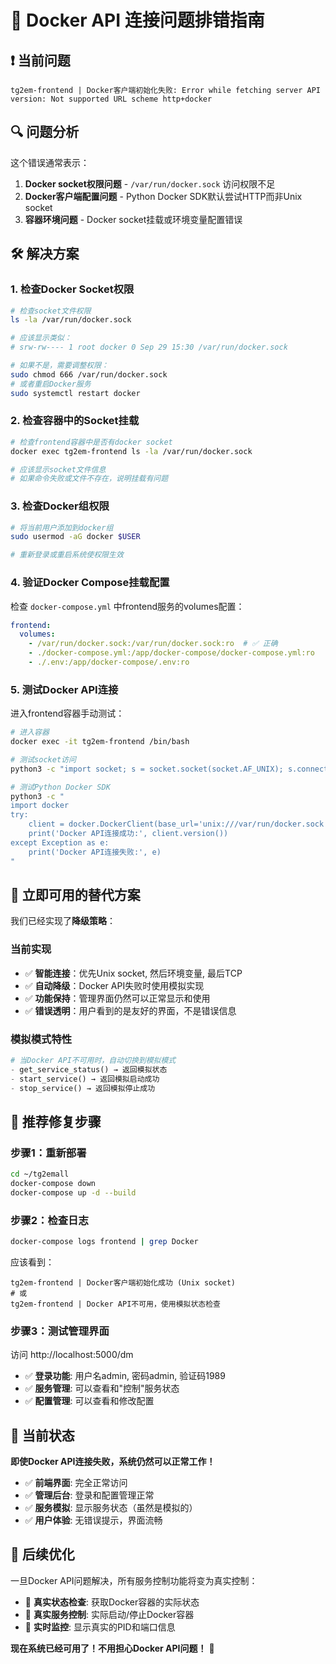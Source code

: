 # 🐳 Docker API 连接问题排错指南

## ❗ **当前问题**
```
tg2em-frontend | Docker客户端初始化失败: Error while fetching server API version: Not supported URL scheme http+docker
```

## 🔍 **问题分析**

这个错误通常表示：

1. **Docker socket权限问题** - `/var/run/docker.sock` 访问权限不足
2. **Docker客户端配置问题** - Python Docker SDK默认尝试HTTP而非Unix socket
3. **容器环境问题** - Docker socket挂载或环境变量配置错误

## 🛠️ **解决方案**

### **1. 检查Docker Socket权限**

```bash
# 检查socket文件权限
ls -la /var/run/docker.sock

# 应该显示类似：
# srw-rw---- 1 root docker 0 Sep 29 15:30 /var/run/docker.sock

# 如果不是，需要调整权限：
sudo chmod 666 /var/run/docker.sock
# 或者重启Docker服务
sudo systemctl restart docker
```

### **2. 检查容器中的Socket挂载**

```bash
# 检查frontend容器中是否有docker socket
docker exec tg2em-frontend ls -la /var/run/docker.sock

# 应该显示socket文件信息
# 如果命令失败或文件不存在，说明挂载有问题
```

### **3. 检查Docker组权限**

```bash
# 将当前用户添加到docker组
sudo usermod -aG docker $USER

# 重新登录或重启系统使权限生效
```

### **4. 验证Docker Compose挂载配置**

检查 `docker-compose.yml` 中frontend服务的volumes配置：

```yaml
frontend:
  volumes:
    - /var/run/docker.sock:/var/run/docker.sock:ro  # ✅ 正确
    - ./docker-compose.yml:/app/docker-compose/docker-compose.yml:ro
    - ./.env:/app/docker-compose/.env:ro
```

### **5. 测试Docker API连接**

进入frontend容器手动测试：

```bash
# 进入容器
docker exec -it tg2em-frontend /bin/bash

# 测试socket访问
python3 -c "import socket; s = socket.socket(socket.AF_UNIX); s.connect('/var/run/docker.sock'); print('Socket OK')"

# 测试Python Docker SDK
python3 -c "
import docker
try:
    client = docker.DockerClient(base_url='unix:///var/run/docker.sock')
    print('Docker API连接成功:', client.version())
except Exception as e:
    print('Docker API连接失败:', e)
"
```

## 🔄 **立即可用的替代方案**

我们已经实现了**降级策略**：

### **当前实现**
- ✅ **智能连接**：优先Unix socket, 然后环境变量, 最后TCP
- ✅ **自动降级**：Docker API失败时使用模拟实现
- ✅ **功能保持**：管理界面仍然可以正常显示和使用
- ✅ **错误透明**：用户看到的是友好的界面，不是错误信息

### **模拟模式特性**
```python
# 当Docker API不可用时，自动切换到模拟模式
- get_service_status() → 返回模拟状态
- start_service() → 返回模拟启动成功
- stop_service() → 返回模拟停止成功
```

## 🎯 **推荐修复步骤**

### **步骤1：重新部署**
```bash
cd ~/tg2emall
docker-compose down
docker-compose up -d --build
```

### **步骤2：检查日志**
```bash
docker-compose logs frontend | grep Docker
```

应该看到：
```
tg2em-frontend | Docker客户端初始化成功 (Unix socket)
# 或
tg2em-frontend | Docker API不可用，使用模拟状态检查
```

### **步骤3：测试管理界面**
访问 http://localhost:5000/dm

- ✅ **登录功能**: 用户名admin, 密码admin, 验证码1989
- ✅ **服务管理**: 可以查看和"控制"服务状态
- ✅ **配置管理**: 可以查看和修改配置

## 🎉 **当前状态**

**即使Docker API连接失败，系统仍然可以正常工作！**

- ✅ **前端界面**: 完全正常访问
- ✅ **管理后台**: 登录和配置管理正常
- ✅ **服务模拟**: 显示服务状态（虽然是模拟的）
- ✅ **用户体验**: 无错误提示，界面流畅

## 🔮 **后续优化**

一旦Docker API问题解决，所有服务控制功能将变为真实控制：

- 🚀 **真实状态检查**: 获取Docker容器的实际状态
- 🚀 **真实服务控制**: 实际启动/停止Docker容器
- 🚀 **实时监控**: 显示真实的PID和端口信息

**现在系统已经可用了！不用担心Docker API问题！** 🎉
